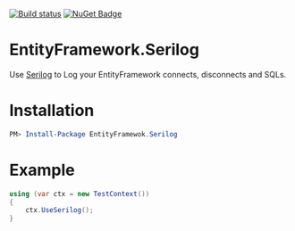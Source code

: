 [![Build status](https://ci.appveyor.com/api/projects/status/l9b3ure2ihj4e5fl?svg=true)](https://ci.appveyor.com/project/joelweiss/entityframework-serilog)
[![NuGet Badge](https://buildstats.info/nuget/EntityFramework.Serilog?includePreReleases=true)](https://www.nuget.org/packages/EntityFramework.Serilog/)

# EntityFramework.Serilog

Use [Serilog](http://serilog.net/) to Log your EntityFramework connects, disconnects and SQLs.

# Installation
```powershell
PM> Install-Package EntityFramewok.Serilog
```
# Example
```csharp
using (var ctx = new TestContext())
{
	ctx.UseSerilog();
}
```